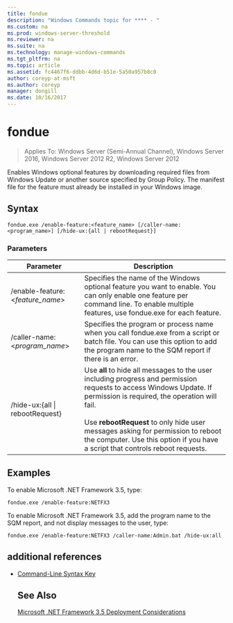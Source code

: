 ```yaml
---
title: fondue
description: "Windows Commands topic for **** - "
ms.custom: na
ms.prod: windows-server-threshold
ms.reviewer: na
ms.suite: na
ms.technology: manage-windows-commands
ms.tgt_pltfrm: na
ms.topic: article
ms.assetid: fc4467f6-ddbb-4d6d-b51e-5a50a957b8c0
author: coreyp-at-msft
ms.author: coreyp
manager: dongill
ms.date: 10/16/2017
---
```

# fondue

>Applies To: Windows Server (Semi-Annual Channel), Windows Server 2016, Windows Server 2012 R2, Windows Server 2012

Enables Windows optional features by downloading required files from Windows Update or another source specified by Group Policy. The manifest file for the feature must already be installed in your Windows image. 
## Syntax
```
fondue.exe /enable-feature:<feature_name> [/caller-name:<program_name>] [/hide-ux:{all | rebootRequest}]
```
### Parameters

|              Parameter              |                                                                                                                                                                     Description                                                                                                                                                                     |
|-------------------------------------|-----------------------------------------------------------------------------------------------------------------------------------------------------------------------------------------------------------------------------------------------------------------------------------------------------------------------------------------------------|
|  /enable-feature:<*feature_name*>   |                                                                               Specifies the name of the Windows optional feature you want to enable. You can only enable one feature per command line. To enable multiple features, use fondue.exe for each feature.                                                                                |
|    /caller-name:<*program_name*>    |                                                                                 Specifies the program or process name when you call fondue.exe from a script or batch file. You can use this option to add the program name to the SQM report if there is an error.                                                                                 |
| /hide-ux:{all &#124; rebootRequest} | Use **all** to hide all messages to the user including progress and permission requests to access Windows Update. If permission is required, the operation will fail.<br /><br />Use **rebootRequest** to only hide user messages asking for permission to reboot the computer. Use this option if you have a script that controls reboot requests. |

## <a name="BKMK_Examples"></a>Examples
To enable Microsoft .NET Framework 3.5, type:
```
fondue.exe /enable-feature:NETFX3
```
To enable Microsoft .NET Framework 3.5, add the program name to the SQM report, and not display messages to the user, type:
```
fondue.exe /enable-feature:NETFX3 /caller-name:Admin.bat /hide-ux:all
```
## additional references
- [Command-Line Syntax Key](command-line-syntax-key.md)
  ## See Also
  [Microsoft .NET Framework 3.5 Deployment Considerations](https://go.microsoft.com/fwlink/?LinkId=248869)
